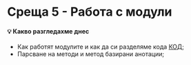 # Среща 5 - Работа с модули 
 
#### 💡 Какво разгледахме днес
- Как работят модулите и как да си разделяме кода [КОД](./source/v1);  <br>
- Парсване на методи и метод базирани анотации;  <br>

<!-- #### 💡 Лекционна статия -->
<!-- - [Какво е Reflection и има ли почва у нас](./tutorial/README.md) -->


<!-- #### 🔗 Полезни линкове -->
<!-- - [HTTP спецификация](https://developer.mozilla.org/en-US/docs/Web/HTTP/Resources_and_specifications)
- [Front-controller](https://en.wikipedia.org/wiki/Front_controller)
- [Работа с Reflektion](https://github.com/ankuanand/ImportantJavaBooks/blob/master/Java%20Reflection%20in%20Action%2C%202005.pdf) -->

<!-- 
#### 💡 Работа в час
- [Учебен проект](./cw) -->


<!--
#### 🕹️ Ресурси и материали
 * [Сорс код от срещата](./source/) -->
